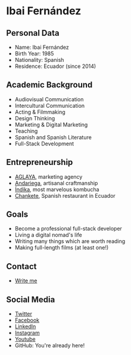 # Ibai Fernández

## Personal Data

- Name: Ibai Fernández
- Birth Year: 1985
- Nationality: Spanish
- Residence: Ecuador (since 2014)

## Academic Background

- Audiovisual Communication
- Intercultural Communication
- Acting & Filmmaking
- Design Thinking
- Marketing & Digital Marketing
- Teaching
- Spanish and Spanish Literature
- Full-Stack Development

## Entrepreneurship

- [AGLAYA](https://aglaya.biz), marketing agency
- [Andariega](https://andariega.store), artisanal craftmanship
- [Índika](https://indika.ec), most marvelous kombucha
- [Chankete](https://chankete.com), Spanish restaurant in Ecuador

## Goals

- Become a professional full-stack developer
- Living a digital nomad's life
- Writing many things which are worth reading
- Making full-length films (at least one!)

## Contact

- [Write me](mailto:info@ibaifernandez.com)

## Social Media

- [Twitter](https://twitter.com/IbaiFernandezEC)
- [Facebook](https://twitter.com/IbaiFernandezEC)
- [LinkedIn](https://twitter.com/IbaiFernandezEC)
- [Instagram](https://twitter.com/IbaiFernandezEC)
- [Youtube](https://www.youtube.com/channel/UCJQHmRknbrALtBupU4Is9pg)
- GitHub: You're already here!
